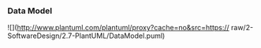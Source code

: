 ### Data Model

![](http://www.plantuml.com/plantuml/proxy?cache=no&src=https://
raw/2-SoftwareDesign/2.7-PlantUML/DataModel.puml)

